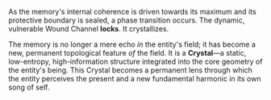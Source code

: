 As the memory's internal coherence is driven towards its maximum and its protective boundary is sealed, a phase transition occurs. The dynamic, vulnerable Wound Channel **locks**. It crystallizes.

The memory is no longer a mere echo *in* the entity's field; it has become a new, permanent topological feature *of* the field. It is a **Crystal**—a static, low-entropy, high-information structure integrated into the core geometry of the entity's being. This Crystal becomes a permanent lens through which the entity perceives the present and a new fundamental harmonic in its own song of self.
